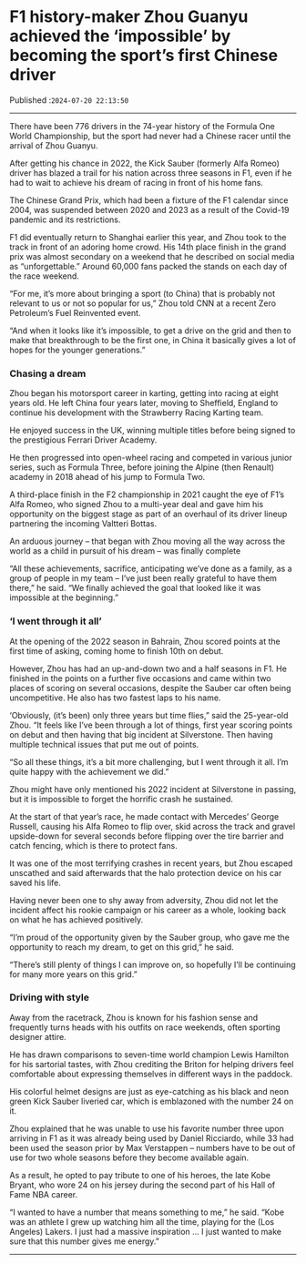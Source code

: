 # F1 history-maker Zhou Guanyu achieved the ‘impossible’ by becoming the sport’s first Chinese driver

Published :`2024-07-20 22:13:50`

---

There have been 776 drivers in the 74-year history of the Formula One World Championship, but the sport had never had a Chinese racer until the arrival of Zhou Guanyu.

After getting his chance in 2022, the Kick Sauber (formerly Alfa Romeo) driver has blazed a trail for his nation across three seasons in F1, even if he had to wait to achieve his dream of racing in front of his home fans.

The Chinese Grand Prix, which had been a fixture of the F1 calendar since 2004, was suspended between 2020 and 2023 as a result of the Covid-19 pandemic and its restrictions.

F1 did eventually return to Shanghai earlier this year, and Zhou took to the track in front of an adoring home crowd. His 14th place finish in the grand prix was almost secondary on a weekend that he described on social media as “unforgettable.” Around 60,000 fans packed the stands on each day of the race weekend.

“For me, it’s more about bringing a sport (to China) that is probably not relevant to us or not so popular for us,” Zhou told CNN at a recent Zero Petroleum’s Fuel Reinvented event.

“And when it looks like it’s impossible, to get a drive on the grid and then to make that breakthrough to be the first one, in China it basically gives a lot of hopes for the younger generations.”

### Chasing a dream

Zhou began his motorsport career in karting, getting into racing at eight years old. He left China four years later, moving to Sheffield, England to continue his development with the Strawberry Racing Karting team.

He enjoyed success in the UK, winning multiple titles before being signed to the prestigious Ferrari Driver Academy.

He then progressed into open-wheel racing and competed in various junior series, such as Formula Three, before joining the Alpine (then Renault) academy in 2018 ahead of his jump to Formula Two.

A third-place finish in the F2 championship in 2021 caught the eye of F1’s Alfa Romeo, who signed Zhou to a multi-year deal and gave him his opportunity on the biggest stage as part of an overhaul of its driver lineup partnering the incoming Valtteri Bottas.

An arduous journey – that began with Zhou moving all the way across the world as a child in pursuit of his dream – was finally complete

“All these achievements, sacrifice, anticipating we’ve done as a family, as a group of people in my team – I’ve just been really grateful to have them there,” he said. “We finally achieved the goal that looked like it was impossible at the beginning.”

### ‘I went through it all’

At the opening of the 2022 season in Bahrain, Zhou scored points at the first time of asking, coming home to finish 10th on debut.

However, Zhou has had an up-and-down two and a half seasons in F1. He finished in the points on a further five occasions and came within two places of scoring on several occasions, despite the Sauber car often being uncompetitive. He also has two fastest laps to his name.

‘Obviously, (it’s been) only three years but time flies,” said the 25-year-old Zhou. “It feels like I’ve been through a lot of things, first year scoring points on debut and then having that big incident at Silverstone. Then having multiple technical issues that put me out of points.

“So all these things, it’s a bit more challenging, but I went through it all. I’m quite happy with the achievement we did.”

Zhou might have only mentioned his 2022 incident at Silverstone in passing, but it is impossible to forget the horrific crash he sustained.

At the start of that year’s race, he made contact with Mercedes’ George Russell, causing his Alfa Romeo to flip over, skid across the track and gravel upside-down for several seconds before flipping over the tire barrier and catch fencing, which is there to protect fans.

It was one of the most terrifying crashes in recent years, but Zhou escaped unscathed and said afterwards that the halo protection device on his car saved his life.

Having never been one to shy away from adversity, Zhou did not let the incident affect his rookie campaign or his career as a whole, looking back on what he has achieved positively.

“I’m proud of the opportunity given by the Sauber group, who gave me the opportunity to reach my dream, to get on this grid,” he said.

“There’s still plenty of things I can improve on, so hopefully I’ll be continuing for many more years on this grid.”

### Driving with style

Away from the racetrack, Zhou is known for his fashion sense and frequently turns heads with his outfits on race weekends, often sporting designer attire.

He has drawn comparisons to seven-time world champion Lewis Hamilton for his sartorial tastes, with Zhou crediting the Briton for helping drivers feel comfortable about expressing themselves in different ways in the paddock.

His colorful helmet designs are just as eye-catching as his black and neon green Kick Sauber liveried car, which is emblazoned with the number 24 on it.

Zhou explained that he was unable to use his favorite number three upon arriving in F1 as it was already being used by Daniel Ricciardo, while 33 had been used the season prior by Max Verstappen – numbers have to be out of use for two whole seasons before they become available again.

As a result, he opted to pay tribute to one of his heroes, the late Kobe Bryant, who wore 24 on his jersey during the second part of his Hall of Fame NBA career.

“I wanted to have a number that means something to me,” he said. “Kobe was an athlete I grew up watching him all the time, playing for the (Los Angeles) Lakers. I just had a massive inspiration … I just wanted to make sure that this number gives me energy.”

---

